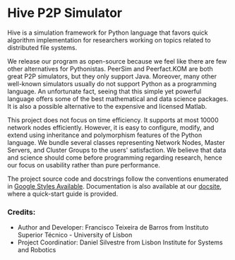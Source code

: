 # Hive P2P Simulator

Hive is a simulation framework for Python language that favors quick algorithm implementation for researchers working on topics related to distributed file systems. 

We release our program as open-source because we feel like there are few other alternatives for Pythonistas. PeerSim and Peerfact.KOM are both great P2P simulators, but they only support Java. Moreover, many other well-known simulators usually do not support Python as a programming language. An unfortunate fact, seeing that this simple yet powerful language offers some of the best mathematical and data science packages. It is also a possible alternative to the expensive and licensed Matlab.

This project does not focus on time efficiency. It supports at most 10000 network nodes efficiently. However, it is easy to configure, modify, and extend using inheritance and polymorphism features of the Python language. We bundle several classes representing Network Nodes, Master Servers, and Cluster Groups to the users' satisfaction. We believe that data and science should come before programming regarding research, hence our focus on usability rather than pure performance.

The project source code and docstrings follow the conventions enumerated in [Google Styles Available](https://google.github.io/styleguide/pyguide.html). Documentation is also available at our [docsite](https://hives-e5e1a.web.app/), where a quick-start guide is provided.

### Credits: 
* Author and Developer: Francisco Teixeira de Barros from Instituto Superior Técnico - University of Lisbon
* Project Coordinatior: Daniel Silvestre from Lisbon Institute for Systems and Robotics
